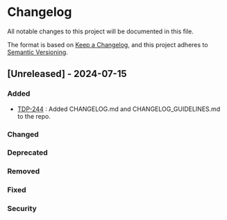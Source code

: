 # Changelog

All notable changes to this project will be documented in this file.

The format is based on [Keep a Changelog](https://keepachangelog.com/en/1.0.0/),
and this project adheres to [Semantic Versioning](https://semver.org/spec/v2.0.0.html).

## [Unreleased] - 2024-07-15

### Added
- [TDP-244](https://davidwinston317.atlassian.net/browse/TDP-244) :
  Added CHANGELOG.md and CHANGELOG_GUIDELINES.md to the repo.

### Changed

### Deprecated

### Removed

### Fixed

### Security
